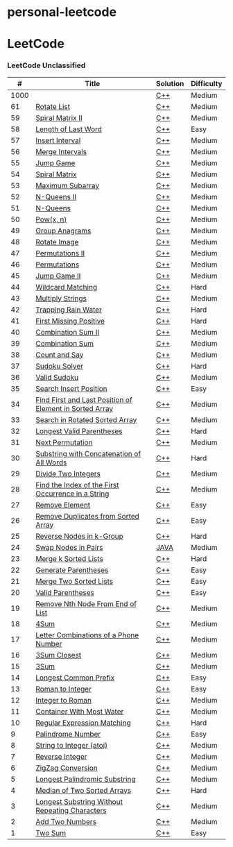 # personal-leetcode

LeetCode
========

### LeetCode Unclassified


| # | Title | Solution | Difficulty |
|---| ----- | -------- | ---------- |
|1000|[]()| [C++]()|Medium|
|61|[Rotate List](https://leetcode.com/problems/rotate-list/)| [C++](https://github.com/brian09088/personal-leetcode/blob/main/cpp/(61)%20Rotate%20List.cpp)|Medium|
|59|[Spiral Matrix II](https://leetcode.com/problems/spiral-matrix-ii/)| [C++](https://github.com/brian09088/personal-leetcode-Cpp-solution/blob/main/cpp/(59)%20Spiral%20Matrix%20II.cpp)|Medium|
|58|[Length of Last Word](https://leetcode.com/problems/length-of-last-word/)| [C++](https://github.com/brian09088/personal-leetcode-Cpp-solution/blob/main/cpp/(58)%20Length%20of%20Last%20Word.cpp)|Easy|
|57|[Insert Interval](https://leetcode.com/problems/insert-interval/)| [C++](https://github.com/brian09088/personal-leetcode-Cpp-solution/blob/main/cpp/(57)%20Insert%20Interval.cpp)|Medium|
|56|[Merge Intervals](https://leetcode.com/problems/merge-intervals/)| [C++](https://github.com/brian09088/personal-leetcode-Cpp-solution/blob/main/cpp/(56)%20Merge%20Intervals.cpp)|Medium|
|55|[Jump Game](https://leetcode.com/problems/jump-game/description/)| [C++](https://github.com/brian09088/personal-leetcode/blob/main/cpp/(55)%20Jump%20Game.cpp)|Medium|
|54|[Spiral Matrix](https://leetcode.com/problems/spiral-matrix/)| [C++](https://github.com/brian09088/personal-leetcode/blob/main/cpp/(54)%20Spiral%20Matrix.cpp)|Medium|
|53|[Maximum Subarray](https://leetcode.com/problems/maximum-subarray/)| [C++](https://github.com/brian09088/personal-leetcode/blob/main/cpp/(53)%20Maximum%20Subarray.cpp)|Medium|
|52|[N-Queens II](https://leetcode.com/problems/n-queens-ii/)| [C++](https://github.com/brian09088/personal-leetcode/blob/main/cpp/(52)%20N-Queens%20II.cpp)|Medium|
|51|[N-Queens](https://leetcode.com/problems/n-queens/)| [C++](https://github.com/brian09088/personal-leetcode/blob/main/cpp/(51)%20N-Queens.cpp)|Medium|
|50|[Pow(x, n)](https://leetcode.com/problems/powx-n/description/)| [C++](https://github.com/brian09088/personal-leetcode/blob/main/cpp/(50-2)%20Pow(x%2C%20n).cpp)|Medium|
|49|[Group Anagrams](https://leetcode.com/problems/group-anagrams/)| [C++](https://github.com/brian09088/personal-leetcode/blob/main/cpp/(49-2)%20Group%20Anagrams.cpp)|Medium|
|48|[Rotate Image](https://leetcode.com/problems/rotate-image/)| [C++](https://github.com/brian09088/personal-leetcode/blob/main/cpp/(48)%20Rotate%20Image.cpp)|Medium|
|47|[Permutations II](https://leetcode.com/problems/permutations-ii/)| [C++](https://github.com/brian09088/personal-leetcode/blob/main/cpp/(47)%20Permutations%20II.cpp)|Medium|
|46|[Permutations](https://leetcode.com/problems/permutations/)| [C++](https://github.com/brian09088/personal-leetcode/blob/main/cpp/(46)%20Permutations.cpp)|Medium|
|45|[Jump Game II](https://leetcode.com/problems/jump-game-ii/)| [C++](https://github.com/brian09088/personal-leetcode/blob/main/cpp/(45)%20Jump%20Game%20II.cpp)|Medium|
|44|[Wildcard Matching](https://leetcode.com/problems/wildcard-matching/)| [C++](https://github.com/brian09088/personal-leetcode/blob/main/cpp/(44)%20Wildcard%20Matching.cpp)|Hard|
|43|[Multiply Strings](https://leetcode.com/problems/multiply-strings/)| [C++](https://github.com/brian09088/personal-leetcode/blob/main/cpp/(43)%20Multiply%20Strings.cpp)|Medium|
|42|[Trapping Rain Water](https://leetcode.com/problems/trapping-rain-water/)| [C++](https://github.com/brian09088/personal-leetcode/blob/main/cpp/(42-1)%20Trapping%20Rain%20Water.cpp)|Hard|
|41|[First Missing Positive](https://leetcode.com/problems/first-missing-positive/)| [C++](https://github.com/brian09088/personal-leetcode/blob/main/cpp/(41)%20First%20Missing%20Positive.cpp)|Hard|
|40|[Combination Sum II](https://leetcode.com/problems/combination-sum-ii/)| [C++](https://github.com/brian09088/personal-leetcode/blob/main/cpp/(40)%20Combination%20Sum%20II.cpp)|Medium|
|39|[Combination Sum](https://leetcode.com/problems/combination-sum/)| [C++](https://github.com/brian09088/personal-leetcode/blob/main/cpp/(39)%20Combination%20Sum.cpp)|Medium|
|38|[Count and Say](https://leetcode.com/problems/count-and-say/)| [C++](https://github.com/brian09088/personal-leetcode/blob/main/cpp/(38)%20Count%20and%20Say.cpp)|Medium|
|37|[Sudoku Solver](https://leetcode.com/problems/sudoku-solver/)| [C++](https://github.com/brian09088/personal-leetcode/blob/main/cpp/(37)%20Sudoku%20Solver.cpp)|Hard|
|36|[Valid Sudoku](https://leetcode.com/problems/valid-sudoku/)| [C++](https://github.com/brian09088/personal-leetcode/blob/main/cpp/(36)%20Valid%20Sudoku.cpp)|Medium|
|35|[Search Insert Position](https://leetcode.com/problems/search-insert-position/)| [C++](https://github.com/brian09088/personal-leetcode/blob/main/cpp/(35)%20Search%20Insert%20Position.cpp)|Easy|
|34|[Find First and Last Position of Element in Sorted Array](https://leetcode.com/problems/find-first-and-last-position-of-element-in-sorted-array/)| [C++](https://github.com/brian09088/personal-leetcode/blob/main/cpp/(34)%20Find%20First%20and%20Last%20Position%20of%20Element%20in%20Sorted%20Array.cpp)|Medium|
|33|[Search in Rotated Sorted Array](https://leetcode.com/problems/search-in-rotated-sorted-array/)| [C++](https://github.com/brian09088/personal-leetcode/blob/main/cpp/(33)%20Search%20in%20Rotated%20Sorted%20Array.cpp)|Medium|
|32|[Longest Valid Parentheses](https://leetcode.com/problems/longest-valid-parentheses/)| [C++](https://github.com/brian09088/personal-leetcode/blob/main/cpp/(32)%20Longest%20Valid%20Parentheses.cpp)|Hard|
|31|[Next Permutation](https://leetcode.com/problems/next-permutation/)| [C++](https://github.com/brian09088/personal-leetcode/blob/main/cpp/(31)%20Next%20Permutation.cpp)|Medium|
|30|[Substring with Concatenation of All Words](https://leetcode.com/problems/substring-with-concatenation-of-all-words/)| [C++](https://github.com/brian09088/personal-leetcode/blob/main/cpp/(30)%20Substring%20with%20Concatenation%20of%20All%20Words.cpp)|Hard|
|29|[Divide Two Integers](https://leetcode.com/problems/divide-two-integers/)| [C++](https://github.com/brian09088/personal-leetcode/blob/main/cpp/(29)%20Divide%20Two%20Integers.cpp)|Medium|
|28|[Find the Index of the First Occurrence in a String](https://leetcode.com/problems/find-the-index-of-the-first-occurrence-in-a-string/)| [C++](https://github.com/brian09088/personal-leetcode/blob/main/cpp/(28)%20Find%20the%20Index%20of%20the%20First%20Occurrence%20in%20a%20String.cpp)|Medium|
|27|[Remove Element](https://leetcode.com/problems/remove-element/)| [C++](https://github.com/brian09088/personal-leetcode/blob/main/cpp/(27)%20Remove%20Element.cpp)|Easy|
|26|[Remove Duplicates from Sorted Array](https://leetcode.com/problems/remove-duplicates-from-sorted-array/)| [C++](https://github.com/brian09088/personal-leetcode/blob/main/cpp/(26)%20Remove%20Duplicates%20from%20Sorted%20Array.cpp)|Easy|
|25|[Reverse Nodes in k-Group](https://leetcode.com/problems/reverse-nodes-in-k-group/)| [C++](https://github.com/brian09088/personal-leetcode/blob/main/cpp/(25)%20Reverse%20Nodes%20in%20k-Group.cpp)|Hard|
|24|[Swap Nodes in Pairs](https://leetcode.com/problems/swap-nodes-in-pairs/)| [JAVA](https://github.com/brian09088/personal-leetcode/blob/main/cpp/(24)%20Swap%20Nodes%20in%20Pairs.java)|Medium|
|23|[Merge k Sorted Lists](https://leetcode.com/problems/merge-k-sorted-lists/)| [C++](https://github.com/brian09088/personal-leetcode/blob/main/cpp/(23)%20Merge%20k%20Sorted%20Lists.cpp)|Hard|
|22|[Generate Parentheses](https://leetcode.com/problems/generate-parentheses/)| [C++](https://github.com/brian09088/personal-leetcode/blob/main/cpp/(22)%20Generate%20Parentheses.cpp)|Easy|
|21|[Merge Two Sorted Lists](https://leetcode.com/problems/merge-two-sorted-lists/)| [C++](https://github.com/brian09088/personal-leetcode/blob/main/cpp/(21)%20Merge%20Two%20Sorted%20Lists.cpp)|Easy|
|20|[Valid Parentheses](https://leetcode.com/problems/valid-parentheses/)| [C++](https://github.com/brian09088/personal-leetcode/blob/main/cpp/(20)%20Valid%20Parentheses.cpp)|Easy|
|19|[Remove Nth Node From End of List](https://leetcode.com/problems/remove-nth-node-from-end-of-list/)| [C++](https://github.com/brian09088/personal-leetcode/blob/main/cpp/(19)%20Remove%20Nth%20Node%20From%20End%20of%20List.cpp)|Medium|
|18|[4Sum](https://leetcode.com/problems/4sum/)| [C++](https://github.com/brian09088/personal-leetcode/blob/main/cpp/(18)%204Sum.cpp)|Medium|
|17|[Letter Combinations of a Phone Number](https://leetcode.com/problems/letter-combinations-of-a-phone-number/)| [C++](https://github.com/brian09088/personal-leetcode/blob/main/cpp/(17)%20Letter%20Combinations%20of%20a%20Phone%20Number.cpp)|Medium|
|16|[3Sum Closest](https://leetcode.com/problems/3sum-closest/)| [C++](https://github.com/brian09088/personal-leetcode/blob/main/cpp/(16)%203Sum%20Closest.cpp)|Medium|
|15|[3Sum](https://leetcode.com/problems/3sum/)| [C++](https://github.com/brian09088/personal-leetcode/blob/main/cpp/(15)%203Sum.cpp)|Medium|
|14|[Longest Common Prefix](https://leetcode.com/problems/longest-common-prefix/)| [C++](https://github.com/brian09088/personal-leetcode/blob/main/cpp/(14)%20Longest%20Common%20Prefix.cpp)|Easy|
|13|[Roman to Integer](https://leetcode.com/problems/roman-to-integer/)| [C++](https://github.com/brian09088/personal-leetcode/blob/main/cpp/(13)%20Roman%20to%20Integer.cpp)|Easy|
|12|[Integer to Roman](https://leetcode.com/problems/integer-to-roman/)| [C++](https://github.com/brian09088/personal-leetcode/blob/main/cpp/(12)%20Integer%20to%20Roman.cpp)|Medium|
|11|[Container With Most Water](https://leetcode.com/problems/container-with-most-water/)| [C++](https://github.com/brian09088/personal-leetcode/blob/main/cpp/(11)%20Container%20With%20Most%20Water.cpp)|Medium|
|10|[Regular Expression Matching](https://leetcode.com/problems/regular-expression-matching/)| [C++](https://github.com/brian09088/personal-leetcode/blob/main/cpp/(10)%20Regular%20Expression%20Matching.cpp)|Hard|
|9|[Palindrome Number](https://leetcode.com/problems/palindrome-number/)| [C++](https://github.com/brian09088/personal-leetcode/blob/main/cpp/(9)%20Palindrome%20Number.cpp)|Easy|
|8|[String to Integer (atoi)](https://leetcode.com/problems/string-to-integer-atoi/)| [C++](https://github.com/brian09088/personal-leetcode/blob/main/cpp/(8)%20String%20to%20Integer%20(atoi).cpp)|Medium|
|7|[Reverse Integer](https://leetcode.com/problems/reverse-integer/)| [C++](https://github.com/brian09088/personal-leetcode/blob/main/cpp/(7)%20Reverse%20Integer.cpp)|Medium|
|6|[ZigZag Conversion](https://leetcode.com/problems/zigzag-conversion/)| [C++](https://github.com/brian09088/personal-leetcode/blob/main/cpp/(6)%20Zigzag%20Conversion.cpp)|Medium|
|5|[Longest Palindromic Substring](https://leetcode.com/problems/longest-palindromic-substring/)| [C++](https://github.com/brian09088/personal-leetcode/blob/main/cpp/(5)%20Longest%20Palindromic%20Substring.cpp)|Medium|
|4|[Median of Two Sorted Arrays](https://leetcode.com/problems/median-of-two-sorted-arrays/)| [C++](https://github.com/brian09088/personal-leetcode/blob/main/cpp/(4)%20Median%20of%20Two%20Sorted%20Arrays.cpp)|Hard|
|3|[Longest Substring Without Repeating Characters](https://leetcode.com/problems/longest-substring-without-repeating-characters/)| [C++](https://github.com/brian09088/personal-leetcode/blob/main/cpp/(3)%20Longest%20Substring%20Without%20Repeating%20Characters.cpp)|Medium|
|2|[Add Two Numbers](https://leetcode.com/problems/add-two-numbers/)| [C++](https://github.com/brian09088/personal-leetcode/blob/main/cpp/(2)%20Add%20Two%20Numbers.cpp)|Medium|
|1|[Two Sum](https://leetcode.com/problems/two-sum/)| [C++](https://github.com/brian09088/personal-leetcode/blob/main/cpp/(1)%20Two%20Sum.cpp)|Easy|
